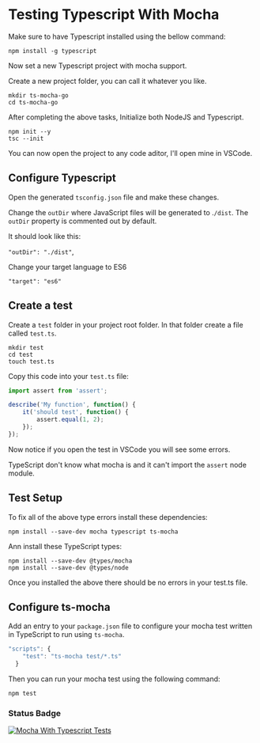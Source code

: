 # Testing Typescript With Mocha

Make sure to have Typescript installed using the bellow command:

```command
npm install -g typescript
```

Now set a new Typescript project with mocha support.

Create a new project folder, you can call it whatever you like.


```command
mkdir ts-mocha-go
cd ts-mocha-go
```

After completing the above tasks, Initialize both NodeJS and Typescript.

```command
npm init --y
tsc --init
```

You can now open the project to any code aditor, I'll open mine in VSCode.

## Configure Typescript

Open the generated ```tsconfig.json``` file and make these changes.

Change the ```outDir``` where JavaScript files will be generated to .```/dist```. The ```outDir``` property is commented out by default.

It should look like this:

```"outDir": "./dist"```,

Change your target language to ES6

```"target": "es6"```

## Create a test

Create a ```test``` folder in your project root folder. In that folder create a file called ```test.ts```.

```command
mkdir test
cd test
touch test.ts
```

Copy this code into your ```test.ts``` file:

```javascript
import assert from 'assert';

describe('My function', function() {
    it('should test', function() {
        assert.equal(1, 2);
    });
});
```

Now notice if you open the test in VSCode you will see some errors.

TypeScript don't know what mocha is and it can't import the ```assert``` node module.

## Test Setup


To fix all of the above type errors install these dependencies:

```command
npm install --save-dev mocha typescript ts-mocha
```
Ann install these TypeScript types:

```command
npm install --save-dev @types/mocha
npm install --save-dev @types/node
```
Once you installed the above there should be no errors in your test.ts file.

## Configure ts-mocha

Add an entry to your ```package.json``` file to configure your mocha test written in TypeScript to run using ```ts-mocha```.

```javascript
"scripts": {
    "test": "ts-mocha test/*.ts"
  }
```
Then you can run your mocha test using the following command:
```command
npm test
```


### Status Badge

[![Mocha With Typescript Tests](https://github.com/Jaynisto/ferry-katta/actions/workflows/npm-publish-github-packages.yml/badge.svg)](https://github.com/Jaynisto/ferry-katta/actions/workflows/npm-publish-github-packages.yml)